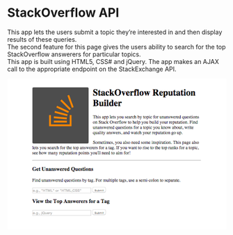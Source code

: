# StackOverflow API


This app lets the users submit a topic they’re interested in and then display results of these queries.  
The second feature for this page gives the users ability to search for the top StackOverflow answerers for particular topics.    
This app is built using HTML5, CSS# and jQuery. The app makes an AJAX call to the appropriate endpoint on the StackExchange API.  


![Screenshot:](https://raw.githubusercontent.com/avireni/jquery-stackoverflow-api/gh-pages/images/stackoverflow.gif)
